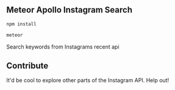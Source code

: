 ## Meteor Apollo Instagram Search

```js
npm install

meteor
```

Search keywords from Instagrams recent api

## Contribute
It'd be cool to explore other parts of the Instagram API. Help out!
